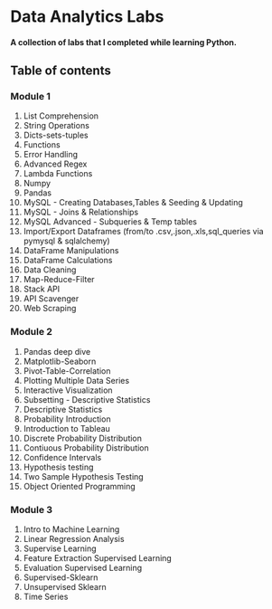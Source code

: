 # Data Analytics Labs

#### A collection of labs that I completed while learning Python.

## Table of contents

### Module 1
 
1) List Comprehension
2) String Operations
3) Dicts-sets-tuples
4) Functions 
5) Error Handling 
6) Advanced Regex
7) Lambda Functions
8) Numpy
9) Pandas
10) MySQL - Creating Databases,Tables & Seeding & Updating
11) MySQL - Joins & Relationships 
12) MySQL Advanced - Subqueries & Temp tables
13) Import/Export Dataframes (from/to .csv,.json,.xls,sql_queries via pymysql & sqlalchemy)
14) DataFrame Manipulations
15) DataFrame Calculations
16) Data Cleaning
17) Map-Reduce-Filter 
18) Stack API
19) API Scavenger
20) Web Scraping

### Module 2 

1) Pandas deep dive 
2) Matplotlib-Seaborn
3) Pivot-Table-Correlation
4) Plotting Multiple Data Series
5) Interactive Visualization
6) Subsetting - Descriptive Statistics
7) Descriptive Statistics
8) Probability Introduction
9) Introduction to Tableau
10) Discrete Probability Distribution
11) Contiuous Probability Distribution
12) Confidence Intervals
13) Hypothesis testing
14) Two Sample Hypothesis Testing
15) Object Oriented Programming

### Module 3

1) Intro to Machine Learning
2) Linear Regression Analysis
3) Supervise Learning
4) Feature Extraction Supervised Learning
5) Evaluation Supervised Learning
6) Supervised-Sklearn
7) Unsupervised Sklearn
8) Time Series
